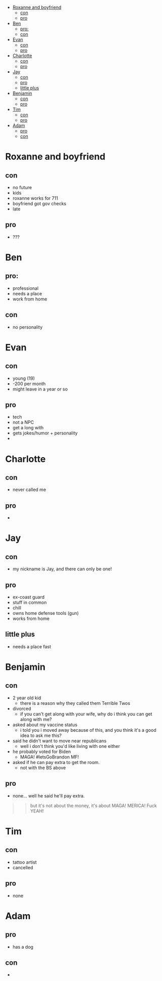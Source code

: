 
<!--TOC-->
- [Roxanne and boyfriend](#roxanne-and-boyfriend)
  - [con](#con)
  - [pro](#pro)
- [Ben](#ben)
  - [pro:](#pro-1)
  - [con](#con-1)
- [Evan](#evan)
  - [con](#con-2)
  - [pro](#pro-2)
- [Charlotte](#charlotte)
  - [con](#con-3)
  - [pro](#pro-3)
- [Jay](#jay)
  - [con](#con-4)
  - [pro](#pro-4)
  - [little plus](#little-plus)
- [Benjamin](#benjamin)
  - [con](#con-5)
  - [pro](#pro-5)
- [Tim](#tim)
  - [con](#con-6)
  - [pro](#pro-6)
- [Adam](#adam)
  - [pro](#pro-7)
  - [con](#con-7)

<!--TOC-->

# Roxanne and boyfriend
## con
* no future
* kids
* roxanne works for 711
* boyfriend got gov checks
* late 
## pro
* ???

# Ben 
## pro:
* professional 
* needs a place
* work from home
## con
* no personality 

# Evan
## con
* young (19)
* -200 per month
* might leave in a year or so
## pro
* tech
* not a NPC
* get a long with 
* gets jokes/humor + personality
* 

# Charlotte
## con 
* never called me
## pro
*

# Jay
## con
* my nickname is Jay, and there can only be one!
## pro
* ex-coast guard
* stuff in common 
* chill
* owns home defense tools (gun)
* works from home
## little plus
* needs a place fast

# Benjamin 
## con 
* 2 year old kid
  * there is a reason why they called them Terrible Twos
* divorced 
  * if you can't get along with your wife, why do i think you can get along with me? 
* asked about my vaccine status
  * i told you i moved away because of this, and you think it's a good idea to ask me this?
* said he didn't want to move near republicans 
  * well i don't think you'd like living with one either
* he probably voted for Biden
  * MAGA! #letsGoBrandon MF!
* asked if he can pay extra to get the room.
  * not with the BS above
## pro
* none... well he said he'll pay extra.
>> but it's not about the money, it's about MAGA!
>> MERICA! Fuck YEAH!

# Tim
## con
* tattoo artist 
* cancelled
## pro
* none

# Adam
## pro
* has a dog
## con
* 
